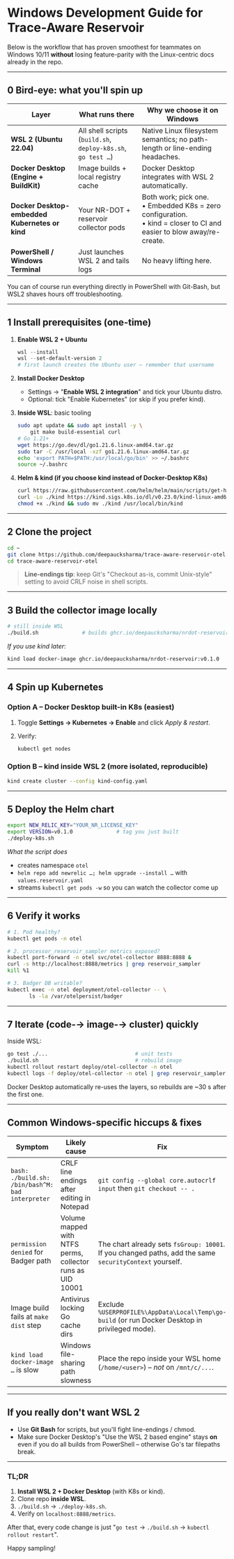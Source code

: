 # Windows Development Guide for Trace-Aware Reservoir

Below is the workflow that has proven smoothest for teammates on Windows 10/11 **without** losing feature-parity with the Linux-centric docs already in the repo.

---

## 0  Bird-eye: what you'll spin up

| Layer                                                  | What runs there                                              | Why we choose it on Windows                                                                                                |
| ------------------------------------------------------ | ------------------------------------------------------------ | -------------------------------------------------------------------------------------------------------------------------- |
| **WSL 2 (Ubuntu 22.04)**                               | All shell scripts (`build.sh`, `deploy-k8s.sh`, `go test …`) | Native Linux filesystem semantics; no path-length or line-ending headaches.                                                |
| **Docker Desktop (Engine + BuildKit)**                 | Image builds + local registry cache                          | Docker Desktop integrates with WSL 2 automatically.                                                                        |
| **Docker Desktop-embedded Kubernetes** **or** **kind** | Your NR-DOT + reservoir collector pods                       | Both work; pick one.<br> • Embedded K8s = zero configuration.<br> • kind = closer to CI and easier to blow away/re-create. |
| **PowerShell / Windows Terminal**                      | Just launches WSL 2 and tails logs                           | No heavy lifting here.                                                                                                     |

You can of course run everything directly in PowerShell with Git-Bash, but WSL2 shaves hours off troubleshooting.

---

## 1  Install prerequisites (one-time)

1. **Enable WSL 2 + Ubuntu**

   ```powershell
   wsl --install
   wsl --set-default-version 2
   # first launch creates the Ubuntu user – remember that username
   ```

2. **Install Docker Desktop**

   * Settings → "**Enable WSL 2 integration**" and tick your Ubuntu distro.
   * Optional: tick "Enable Kubernetes" (or skip if you prefer kind).

3. **Inside WSL**: basic tooling

   ```bash
   sudo apt update && sudo apt install -y \
       git make build-essential curl
   # Go 1.21+
   wget https://go.dev/dl/go1.21.6.linux-amd64.tar.gz
   sudo tar -C /usr/local -xzf go1.21.6.linux-amd64.tar.gz
   echo 'export PATH=$PATH:/usr/local/go/bin' >> ~/.bashrc
   source ~/.bashrc
   ```

4. **Helm & kind (if you choose kind instead of Docker-Desktop K8s)**

   ```bash
   curl https://raw.githubusercontent.com/helm/helm/main/scripts/get-helm-3 | bash
   curl -Lo ./kind https://kind.sigs.k8s.io/dl/v0.23.0/kind-linux-amd64
   chmod +x ./kind && sudo mv ./kind /usr/local/bin/kind
   ```

---

## 2  Clone the project

```bash
cd ~
git clone https://github.com/deepaucksharma/trace-aware-reservoir-otel.git
cd trace-aware-reservoir-otel
```

> **Line-endings tip**: keep Git's "Checkout as-is, commit Unix-style" setting to avoid CRLF noise in shell scripts.

---

## 3  Build the collector image locally

```bash
# still inside WSL
./build.sh              # builds ghcr.io/deepaucksharma/nrdot-reservoir:v0.1.0
```

*If you use kind later*:

```bash
kind load docker-image ghcr.io/deepaucksharma/nrdot-reservoir:v0.1.0
```

---

## 4  Spin up Kubernetes

### Option A – Docker Desktop built-in K8s (easiest)

1. Toggle **Settings → Kubernetes → Enable** and click *Apply & restart*.
2. Verify:

   ```bash
   kubectl get nodes
   ```

### Option B – kind inside WSL 2 (more isolated, reproducible)

```bash
kind create cluster --config kind-config.yaml
```

---

## 5  Deploy the Helm chart

```bash
export NEW_RELIC_KEY="YOUR_NR_LICENSE_KEY"
export VERSION=v0.1.0              # tag you just built
./deploy-k8s.sh
```

*What the script does*

* creates namespace `otel`
* `helm repo add newrelic …; helm upgrade --install …` with `values.reservoir.yaml`
* streams `kubectl get pods -w` so you can watch the collector come up

---

## 6  Verify it works

```bash
# 1. Pod healthy?
kubectl get pods -n otel

# 2. processor_reservoir_sampler metrics exposed?
kubectl port-forward -n otel svc/otel-collector 8888:8888 &
curl -s http://localhost:8888/metrics | grep reservoir_sampler
kill %1

# 3. Badger DB writable?
kubectl exec -n otel deployment/otel-collector -- \
       ls -la /var/otelpersist/badger
```

---

## 7  Iterate (code-→ image-→ cluster) quickly

Inside WSL:

```bash
go test ./...                            # unit tests
./build.sh                               # rebuild image
kubectl rollout restart deploy/otel-collector -n otel
kubectl logs -f deploy/otel-collector -n otel | grep reservoir_sampler
```

Docker Desktop automatically re-uses the layers, so rebuilds are \~30 s after the first one.

---

## Common Windows-specific hiccups & fixes

| Symptom                                          | Likely cause                                               | Fix                                                                                                     |
| ------------------------------------------------ | ---------------------------------------------------------- | ------------------------------------------------------------------------------------------------------- |
| `bash: ./build.sh: /bin/bash^M: bad interpreter` | CRLF line endings after editing in Notepad                 | `git config --global core.autocrlf input` then `git checkout -- .`                                      |
| `permission denied` for Badger path              | Volume mapped with NTFS perms, collector runs as UID 10001 | The chart already sets `fsGroup: 10001`. If you changed paths, add the same `securityContext` yourself. |
| Image build fails at `make dist` step            | Antivirus locking Go cache dirs                            | Exclude `%USERPROFILE%\AppData\Local\Temp\go-build` (or run Docker Desktop in privileged mode).         |
| `kind load docker-image …` is slow               | Windows file-sharing path slowness                         | Place the repo inside your WSL home (`/home/<user>`) – *not* on `/mnt/c/...`.                           |

---

## If you **really** don't want WSL 2

* Use **Git Bash** for scripts, but you'll fight line-endings / chmod.
* Make sure Docker Desktop's "Use the WSL 2 based engine" stays **on** even if you do all builds from PowerShell – otherwise Go's tar filepaths break.

---

### TL;DR

1. **Install WSL 2 + Docker Desktop** (with K8s or kind).
2. Clone repo **inside WSL**.
3. `./build.sh` → `./deploy-k8s.sh`.
4. Verify on `localhost:8888/metrics`.

After that, every code change is just "`go test` → `./build.sh` → `kubectl rollout restart`".

Happy sampling!
